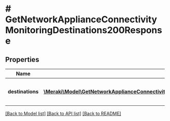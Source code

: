 # # GetNetworkApplianceConnectivityMonitoringDestinations200Response

## Properties

Name | Type | Description | Notes
------------ | ------------- | ------------- | -------------
**destinations** | [**\Meraki\Model\GetNetworkApplianceConnectivityMonitoringDestinations200ResponseDestinationsInner[]**](GetNetworkApplianceConnectivityMonitoringDestinations200ResponseDestinationsInner.md) | The list of connectivity monitoring destinations | [optional]

[[Back to Model list]](../../README.md#models) [[Back to API list]](../../README.md#endpoints) [[Back to README]](../../README.md)
